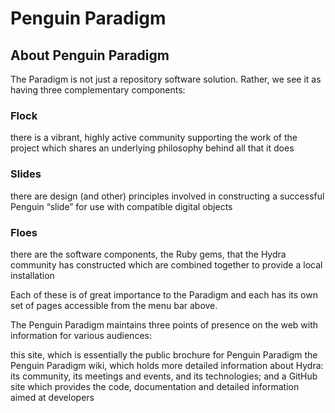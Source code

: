 # Penguin Paradigm
## About Penguin Paradigm
The Paradigm is not just a repository software solution.  Rather, we see it as having three complementary components:

### Flock
there is a vibrant, highly active community supporting the work of the project which shares an  underlying philosophy behind all that it does

### Slides
there are design (and other) principles involved in constructing a successful Penguin “slide” for use with compatible digital objects

### Floes
there are the software components, the Ruby gems, that the Hydra community has constructed which are combined together to provide a local installation

Each of these is of great importance to the Paradigm and each has its own set of pages accessible from the menu bar above.

The Penguin Paradigm maintains three points of presence on the web with information for various audiences:

this site, which is essentially the public brochure for Penguin Paradigm
the Penguin Paradigm wiki, which holds  more detailed information about Hydra:  its community, its meetings and events, and its technologies; and
a GitHub site which provides the code, documentation and detailed information aimed at developers

